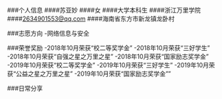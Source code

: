 ###个人信息
####苏亚妙
####女
####大学本科生
####浙江万里学院
####2634901553@qq.com
####海南省东方市新龙镇龙卧村


###志愿方向
-网络信息与安全


###荣誉奖励
-2018年10月荣获“校二等奖学金”
-2018年10月荣获“三好学生”
-2018年10月荣获“自强之星之万里之星”
-2018年10月荣获“国家励志奖学金”
-2019年10月荣获“校二等奖学金”
-2019年10月荣获“三好学生”
-2019年10月荣获“公益之星之万里之星”
-2019年10月荣获“国家励志奖学金””


###日常分享


